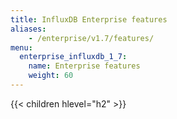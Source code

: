 ```yaml
---
title: InfluxDB Enterprise features
aliases:
    - /enterprise/v1.7/features/
menu:
  enterprise_influxdb_1_7:
    name: Enterprise features
    weight: 60
---
```


{{< children hlevel="h2" >}}
